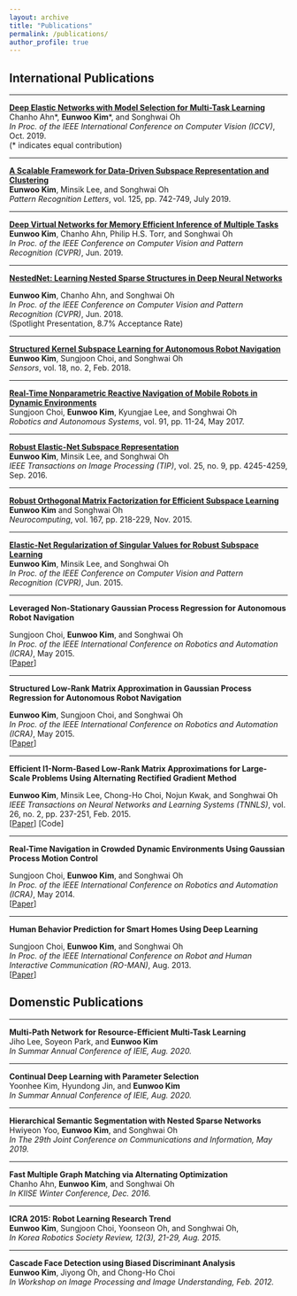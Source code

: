 ```yaml
---
layout: archive
title: "Publications"
permalink: /publications/
author_profile: true
---
```


## International Publications
-----
[**Deep Elastic Networks with Model Selection for Multi-Task Learning**](https://arxiv.org/abs/1909.04860)           
   Chanho Ahn\*, **Eunwoo Kim**\*, and Songhwai Oh     
   *In Proc. of the IEEE International Conference on Computer Vision (ICCV)*, Oct. 2019.     
   (\* indicates  equal contribution)     

-----
[**A Scalable Framework for Data-Driven Subspace Representation and Clustering**](https://www.sciencedirect.com/science/article/pii/S0167865519302107)        
   **Eunwoo Kim**, Minsik Lee, and Songhwai Oh      
   *Pattern Recognition Letters*, vol. 125, pp. 742-749, July 2019.

-----
[**Deep Virtual Networks for Memory Efficient Inference of Multiple Tasks**](https://arxiv.org/abs/1904.04562)
   **Eunwoo Kim**, Chanho Ahn, Philip H.S. Torr, and Songhwai Oh     
   *In Proc. of the IEEE Conference on Computer Vision and Pattern Recognition (CVPR)*, Jun.  2019.
   
-----
[**NestedNet: Learning Nested Sparse Structures in Deep Neural Networks**](https://arxiv.org/abs/1712.03781)

   **Eunwoo Kim**, Chanho Ahn, and Songhwai Oh      
   *In Proc. of the IEEE Conference on Computer Vision and Pattern Recognition (CVPR)*, Jun. 2018.   
   (Spotlight Presentation, 8.7% Acceptance Rate)   
   
-----
[**Structured Kernel Subspace Learning for Autonomous Robot Navigation**](https://www.mdpi.com/1424-8220/18/2/582)       
   **Eunwoo Kim**, Sungjoon Choi, and Songhwai Oh     
   *Sensors*, vol. 18, no. 2, Feb. 2018.

-----
[**Real-Time Nonparametric Reactive Navigation of Mobile Robots in Dynamic Environments**](https://www.sciencedirect.com/science/article/pii/S0921889016300392)      
   Sungjoon Choi, **Eunwoo Kim**, Kyungjae Lee, and Songhwai Oh     
   *Robotics and Autonomous Systems*, vol. 91, pp. 11-24, May 2017.
   
-----
[**Robust Elastic-Net Subspace Representation**](https://ieeexplore.ieee.org/document/7506231)       
   **Eunwoo Kim**, Minsik Lee, and Songhwai Oh      
   *IEEE Transactions on Image Processing (TIP)*, vol.  25, no. 9, pp. 4245-4259, Sep. 2016.
   
-----
[**Robust Orthogonal Matrix Factorization for Efficient Subspace Learning**](https://www.sciencedirect.com/science/article/pii/S092523121500555X)       
   **Eunwoo Kim** and Songhwai Oh      
   *Neurocomputing*, vol. 167, pp.  218-229, Nov. 2015.
   
-----
[**Elastic-Net Regularization of Singular Values for Robust Subspace Learning**](https://www.cv-foundation.org/openaccess/content_cvpr_2015/papers/Kim_Elastic-Net_Regularization_of_2015_CVPR_paper.pdf)       
   **Eunwoo Kim**, Minsik Lee, and Songhwai Oh      
   *In Proc. of the IEEE Conference on Computer Vision and Pattern Recognition (CVPR)*, Jun.  2015.

-----
**Leveraged Non-Stationary Gaussian Process Regression for Autonomous Robot Navigation** 

   Sungjoon Choi, **Eunwoo Kim**, and Songhwai Oh      
   *In Proc. of the IEEE International Conference on Robotics and Automation (ICRA)*, May 2015.      
   [[Paper](https://ieeexplore.ieee.org/document/7139222)]


-----
**Structured Low-Rank Matrix Approximation in Gaussian Process Regression for Autonomous Robot Navigation** 

   **Eunwoo Kim**, Sungjoon Choi, and Songhwai Oh    
   *In Proc. of the IEEE International Conference on Robotics and Automation (ICRA)*, May 2015.     
   [[Paper](https://ieeexplore.ieee.org/document/7138982)]
   
   
-----
**Efficient l1-Norm-Based Low-Rank Matrix Approximations for Large-Scale Problems Using Alternating Rectified Gradient Method** 

   **Eunwoo Kim**, Minsik Lee, Chong-Ho Choi, Nojun Kwak, and Songhwai Oh     
   *IEEE Transactions on Neural Networks and Learning Systems (TNNLS)*, vol. 26, no. 2, pp. 237-251, Feb. 2015.     
   [[Paper](https://ieeexplore.ieee.org/abstract/document/6784021)] [Code]
   
   
-----
**Real-Time Navigation in Crowded Dynamic Environments Using Gaussian Process Motion Control** 

   Sungjoon Choi, **Eunwoo Kim**, and Songhwai Oh      
   *In Proc. of the IEEE International Conference on Robotics and Automation (ICRA)*, May 2014.       
   [[Paper](https://ieeexplore.ieee.org/document/6907322)]
   
   
-----
**Human Behavior Prediction for Smart Homes Using Deep Learning** 

   Sungjoon  Choi, **Eunwoo Kim**, and Songhwai Oh      
   *In Proc. of the IEEE International Conference on Robot and Human Interactive Communication (RO-MAN)*, Aug. 2013.     
   [[Paper](https://ieeexplore.ieee.org/document/6628440)]
   
    
   
## Domenstic Publications
   
-----
**Multi-Path Network for Resource-Efficient Multi-Task Learning**     
   Jiho Lee, Soyeon Park, and **Eunwoo Kim**       
   *In Summar Annual Conference of IEIE, Aug. 2020.*
   
-----
**Continual Deep Learning with Parameter Selection**     
   Yoonhee Kim, Hyundong Jin, and **Eunwoo Kim**       
   *In Summar Annual Conference of IEIE, Aug. 2020.*   
   
-----
**Hierarchical Semantic Segmentation with Nested Sparse Networks**     
   Hwiyeon Yoo, **Eunwoo Kim**, and Songhwai Oh       
   *In The 29th Joint Conference on Communications and Information, May 2019.*
   
-----
**Fast Multiple Graph Matching via Alternating Optimization**     
   Chanho Ahn, **Eunwoo Kim**, and Songhwai Oh       
   *In KIISE Winter Conference, Dec. 2016.*

-----
**ICRA 2015: Robot Learning Research Trend**     
   **Eunwoo Kim**, Sungjoon Choi, Yoonseon Oh, and Songhwai Oh,       
   *In Korea Robotics Society Review, 12(3), 21-29, Aug. 2015.*
   
-----
**Cascade Face Detection using Biased Discriminant Analysis**     
   **Eunwoo Kim**, Jiyong Oh, and Chong-Ho Choi       
   *In Workshop on Image Processing and Image Understanding, Feb. 2012.*   
   
